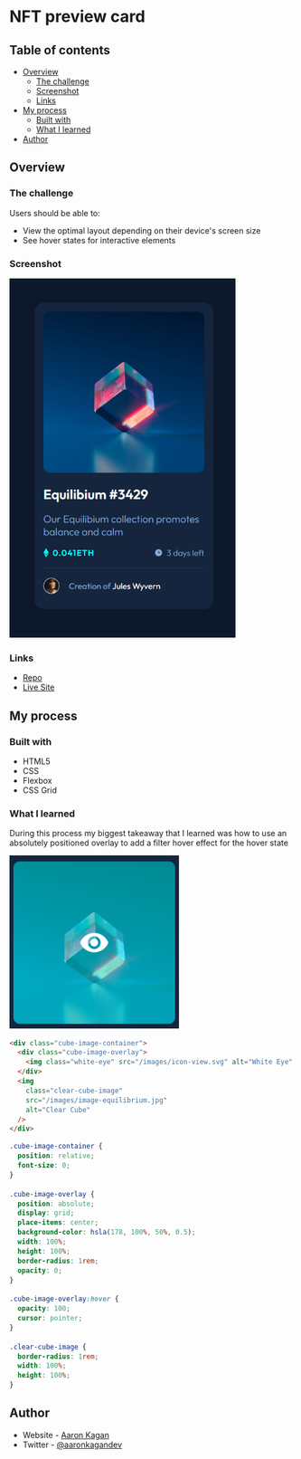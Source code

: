 # NFT preview card

## Table of contents

- [Overview](#overview)
  - [The challenge](#the-challenge)
  - [Screenshot](#screenshot)
  - [Links](#links)
- [My process](#my-process)
  - [Built with](#built-with)
  - [What I learned](#what-i-learned)
- [Author](#author)

## Overview

### The challenge

Users should be able to:

- View the optimal layout depending on their device's screen size
- See hover states for interactive elements

### Screenshot

<img src="./images/screenshot-1.png" alt="NFT Preview Card" width=400px>

### Links

- [Repo](https://github.com/aaronkagan/nft-preview-card)
- [Live Site](https://fem-nft-prev-card.netlify.app/)

## My process

### Built with

- HTML5
- CSS
- Flexbox
- CSS Grid

### What I learned

During this process my biggest takeaway that I learned was how to use an absolutely positioned overlay to add a filter hover effect for the hover state

<img src="./images/screenshot-hover.png" alt="Hover State" width=300px>

```html
<div class="cube-image-container">
  <div class="cube-image-overlay">
    <img class="white-eye" src="/images/icon-view.svg" alt="White Eye" />
  </div>
  <img
    class="clear-cube-image"
    src="/images/image-equilibrium.jpg"
    alt="Clear Cube"
  />
</div>
```

```css
.cube-image-container {
  position: relative;
  font-size: 0;
}

.cube-image-overlay {
  position: absolute;
  display: grid;
  place-items: center;
  background-color: hsla(178, 100%, 50%, 0.5);
  width: 100%;
  height: 100%;
  border-radius: 1rem;
  opacity: 0;
}

.cube-image-overlay:hover {
  opacity: 100;
  cursor: pointer;
}

.clear-cube-image {
  border-radius: 1rem;
  width: 100%;
  height: 100%;
}
```

## Author

- Website - [Aaron Kagan](https://www.linkedin.com/in/aaron-kagan/)
- Twitter - [@aaronkagandev](https://www.twitter.com/aaronkagandev)
